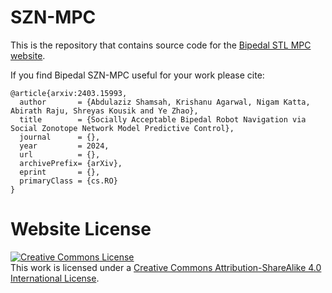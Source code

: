 # SZN-MPC

This is the repository that contains source code for the [Bipedal STL MPC website](https://szn-mpc.github.io).

If you find Bipedal SZN-MPC useful for your work please cite:
```
@article{arxiv:2403.15993,
  author       = {Abdulaziz Shamsah, Krishanu Agarwal, Nigam Katta, Abirath Raju, Shreyas Kousik and Ye Zhao},
  title        = {Socially Acceptable Bipedal Robot Navigation via Social Zonotope Network Model Predictive Control},
  journal      = {},
  year         = 2024,
  url          = {},
  archivePrefix= {arXiv},
  eprint       = {},
  primaryClass = {cs.RO}
}
```

# Website License
<a rel="license" href="http://creativecommons.org/licenses/by-sa/4.0/"><img alt="Creative Commons License" style="border-width:0" src="https://i.creativecommons.org/l/by-sa/4.0/88x31.png" /></a><br />This work is licensed under a <a rel="license" href="http://creativecommons.org/licenses/by-sa/4.0/">Creative Commons Attribution-ShareAlike 4.0 International License</a>.

